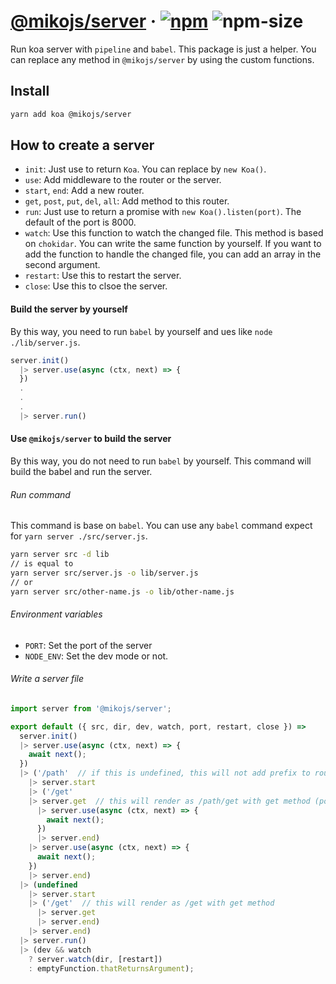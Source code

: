 # [@mikojs/server][website] · <!-- badges.start -->[![npm][npm-image]][npm-link] ![npm-size][npm-size-image]

[npm-image]: https://img.shields.io/npm/v/@mikojs/server.svg
[npm-link]: https://www.npmjs.com/package/@mikojs/server
[npm-size-image]: https://img.shields.io/bundlephobia/minzip/@mikojs/server.svg

<!-- badges.end -->

[website]: https://mikojs.github.io/core/server

Run koa server with `pipeline` and `babel`. This package is just a helper. You can replace any method in `@mikojs/server` by using the custom functions.

## Install

```sh
yarn add koa @mikojs/server
```

## How to create a server

- `init`: Just use to return `Koa`. You can replace by `new Koa()`.
- `use`: Add middleware to the router or the server.
- `start`, `end`: Add a new router.
- `get`, `post`, `put`, `del`, `all`: Add method to this router.
- `run`: Just use to return a promise with `new Koa().listen(port)`. The default of the port is 8000.
- `watch`: Use this function to watch the changed file. This method is based on `chokidar`. You can write the same function by yourself. If you want to add the function to handle the changed file, you can add an array in the second argument.
- `restart`: Use this to restart the server.
- `close`: Use this to clsoe the server.

#### Build the server by yourself

By this way, you need to run `babel` by yourself and ues like `node ./lib/server.js`.

```js
server.init()
  |> server.use(async (ctx, next) => {
  })
  .
  .
  .
  |> server.run()
```

#### Use `@mikojs/server` to build the server

By this way, you do not need to run `babel` by yourself. This command will build the babel and run the server.

###### Run command

This command is base on `babel`. You can use any `babel` command expect for `yarn server ./src/server.js`.

```sh
yarn server src -d lib
// is equal to
yarn server src/server.js -o lib/server.js
// or
yarn server src/other-name.js -o lib/other-name.js
```

###### Environment variables

- `PORT`: Set the port of the server
- `NODE_ENV`: Set the dev mode or not.

###### Write a server file

```js
import server from '@mikojs/server';

export default ({ src, dir, dev, watch, port, restart, close }) =>
  server.init()
  |> server.use(async (ctx, next) => {
    await next();
  })
  |> ('/path'  // if this is undefined, this will not add prefix to router
    |> server.start
    |> ('/get'
    |> server.get  // this will render as /path/get with get method (post, put, del, all)
      |> server.use(async (ctx, next) => {
        await next();
      })
      |> server.end)
    |> server.use(async (ctx, next) => {
      await next();
    })
    |> server.end)
  |> (undefined
    |> server.start
    |> ('/get'  // this will render as /get with get method
      |> server.get
      |> server.end)
    |> server.end)
  |> server.run()
  |> (dev && watch
    ? server.watch(dir, [restart])
    : emptyFunction.thatReturnsArgument);
```
